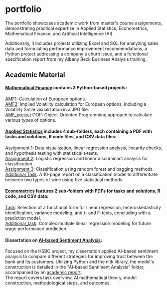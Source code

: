 # portfolio
The portfolio showcases academic work from master's course assignments, demonstrating practical expertise in Applied Statistics, Econometrics, Mathematical Finance, and Artificial Intelligence (AI). <br>

Additionally, it includes projects utilizing Excel and SQL for analyzing sales data and formulating performance improvement recommendations, a Python project addressing a company's churn issue, and a functional specification report from my Albany Beck Business Analysis training.

## Academic Material
#### [Mathematical Finance](./Mathematical%20Finance/) contains 3 Python-based projects: <br>

[AMF1](./Mathematical%20Finance/AMF1.ipynb): Calculation of European options. <br>
[AMF2](./Mathematical%20Finance/AMF2.ipynb): Implied Volatility calculation for European options, including a Volatility Smile visualization in a JPG file. <br>
[AMF_project](./Mathematical%20Finance/AMF_project.ipynb) OOP: Object-Oriented Programming approach to calculate various types of options.<br>

#### [Applied Statistics](./Applied%20Statistics/) includes 4 sub-folders, each containing a PDF with tasks and solutions, R code files, and CSV data files:

[Assignment 1](./Applied%20Statistics/Assignment%201/BPT1_.pdf): Data visualization, linear regression analysis, linearity checks, and hypothesis testing with statistical t-tests. <br>
[Assignment 2](./Applied%20Statistics/Assignment%202/AS2.pdf): Logistic regression and linear discriminant analysis for classification. <br>
[Assignment 3](./Applied%20Statistics/Assignment%203/3_AS.pdf): Classification using random forest and bagging methods. <br>
[Additional Task](./Applied%20Statistics/Additional%20Task/Additional_Task_Report.pdf): A 10-page report on a classification model to differentiate between two types of wine using five statistical methods. <br>

#### [Econometrics](./Econometrics/) features 2 sub-folders with PDFs for tasks and solutions, R code, and CSV data:

[Task](./Econometrics/Task): Selection of a functional form for linear regression, heteroskedasticity identification, variance modeling, and t- and F-tests, concluding with a prediction model. <br>
[Additional_task](./Econometrics/Additional%20Task): Complex multiple linear regression modeling for future wage performance prediction. <br>

#### Dissertation on [AI-based Sentiment Analysis](./AI-based%20Sentiment%20Analysis/):
Focused on the HSBC project, my dissertation applied AI-based sentiment analysis to compare different strategies for improving trust between the bank and its customers. Utilizing Python and the nltk library, the model's construction is detailed in the "AI-based Sentiment Analysis" folder, accompanied by an [academic report](./AI-based%20Sentiment%20Analysis/Academic%20Report.pdf). <br>
The report covers task overview, AI mathematical theory, model construction, methodological steps, and outcomes.



